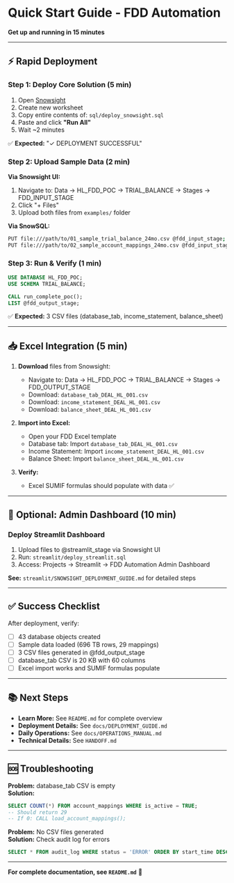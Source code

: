 # Quick Start Guide - FDD Automation

**Get up and running in 15 minutes**

---

## ⚡ Rapid Deployment

### Step 1: Deploy Core Solution (5 min)

1. Open [Snowsight](https://app.snowflake.com/)
2. Create new worksheet
3. Copy entire contents of: `sql/deploy_snowsight.sql`
4. Paste and click **"Run All"**
5. Wait ~2 minutes

✅ **Expected:** "✓ DEPLOYMENT SUCCESSFUL"

### Step 2: Upload Sample Data (2 min)

**Via Snowsight UI:**
1. Navigate to: Data → HL_FDD_POC → TRIAL_BALANCE → Stages → FDD_INPUT_STAGE
2. Click "+ Files"
3. Upload both files from `examples/` folder

**Via SnowSQL:**
```bash
PUT file:///path/to/01_sample_trial_balance_24mo.csv @fdd_input_stage;
PUT file:///path/to/02_sample_account_mappings_24mo.csv @fdd_input_stage;
```

### Step 3: Run & Verify (1 min)

```sql
USE DATABASE HL_FDD_POC;
USE SCHEMA TRIAL_BALANCE;

CALL run_complete_poc();
LIST @fdd_output_stage;
```

✅ **Expected:** 3 CSV files (database_tab, income_statement, balance_sheet)

---

## 📥 Excel Integration (5 min)

1. **Download** files from Snowsight:
   - Navigate to: Data → HL_FDD_POC → TRIAL_BALANCE → Stages → FDD_OUTPUT_STAGE
   - Download: `database_tab_DEAL_HL_001.csv`
   - Download: `income_statement_DEAL_HL_001.csv`
   - Download: `balance_sheet_DEAL_HL_001.csv`

2. **Import into Excel:**
   - Open your FDD Excel template
   - Database tab: Import `database_tab_DEAL_HL_001.csv`
   - Income Statement: Import `income_statement_DEAL_HL_001.csv`
   - Balance Sheet: Import `balance_sheet_DEAL_HL_001.csv`

3. **Verify:**
   - Excel SUMIF formulas should populate with data ✅

---

## 🎨 Optional: Admin Dashboard (10 min)

### Deploy Streamlit Dashboard

1. Upload files to @streamlit_stage via Snowsight UI
2. Run: `streamlit/deploy_streamlit.sql`
3. Access: Projects → Streamlit → FDD Automation Admin Dashboard

**See:** `streamlit/SNOWSIGHT_DEPLOYMENT_GUIDE.md` for detailed steps

---

## ✅ Success Checklist

After deployment, verify:
- [ ] 43 database objects created
- [ ] Sample data loaded (696 TB rows, 29 mappings)
- [ ] 3 CSV files generated in @fdd_output_stage
- [ ] database_tab CSV is 20 KB with 60 columns
- [ ] Excel import works and SUMIF formulas populate

---

## 📚 Next Steps

- **Learn More:** See `README.md` for complete overview
- **Deployment Details:** See `docs/DEPLOYMENT_GUIDE.md`
- **Daily Operations:** See `docs/OPERATIONS_MANUAL.md`
- **Technical Details:** See `HANDOFF.md`

---

## 🆘 Troubleshooting

**Problem:** database_tab CSV is empty  
**Solution:**
```sql
SELECT COUNT(*) FROM account_mappings WHERE is_active = TRUE;
-- Should return 29
-- If 0: CALL load_account_mappings();
```

**Problem:** No CSV files generated  
**Solution:** Check audit log for errors
```sql
SELECT * FROM audit_log WHERE status = 'ERROR' ORDER BY start_time DESC LIMIT 5;
```

---

**For complete documentation, see `README.md`** 🚀

